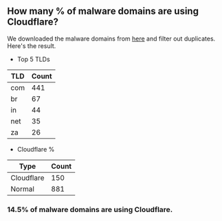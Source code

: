 ## How many % of malware domains are using Cloudflare?


We downloaded the malware domains from [here](https://urlhaus.abuse.ch) and filter out duplicates.
Here's the result.


[//]: # (start replacement)


- Top 5 TLDs

| TLD | Count |
| --- | --- |
| com | 441 |
| br | 67 |
| in | 44 |
| net | 35 |
| za | 26 |


- Cloudflare %

| Type | Count |
| --- | --- |
| Cloudflare | 150 |
| Normal | 881 |


### 14.5% of malware domains are using Cloudflare.